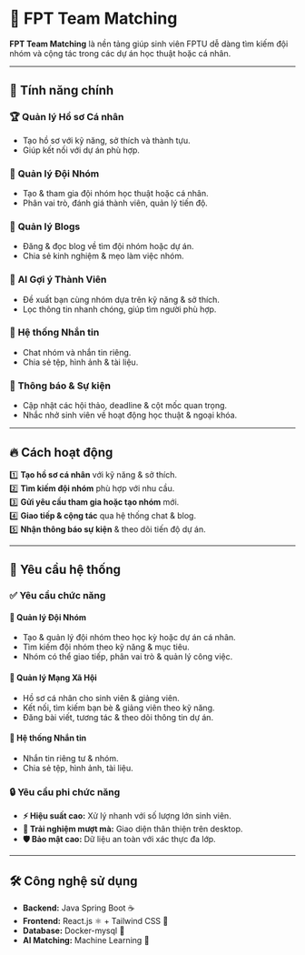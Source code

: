# 🚀 FPT Team Matching

**FPT Team Matching** là nền tảng giúp sinh viên FPTU dễ dàng tìm kiếm đội nhóm và cộng tác trong các dự án học thuật hoặc cá nhân.

---
## 🌟 Tính năng chính

### 🏆 **Quản lý Hồ sơ Cá nhân**
- Tạo hồ sơ với kỹ năng, sở thích và thành tựu.
- Giúp kết nối với dự án phù hợp.

### 👥 **Quản lý Đội Nhóm**
- Tạo & tham gia đội nhóm học thuật hoặc cá nhân.
- Phân vai trò, đánh giá thành viên, quản lý tiến độ.

### 📝 **Quản lý Blogs**
- Đăng & đọc blog về tìm đội nhóm hoặc dự án.
- Chia sẻ kinh nghiệm & mẹo làm việc nhóm.

### 🤖 **AI Gợi ý Thành Viên**
- Đề xuất bạn cùng nhóm dựa trên kỹ năng & sở thích.
- Lọc thông tin nhanh chóng, giúp tìm người phù hợp.

### 💬 **Hệ thống Nhắn tin**
- Chat nhóm và nhắn tin riêng.
- Chia sẻ tệp, hình ảnh & tài liệu.

### 📅 **Thông báo & Sự kiện**
- Cập nhật các hội thảo, deadline & cột mốc quan trọng.
- Nhắc nhở sinh viên về hoạt động học thuật & ngoại khóa.

---
## 🔥 **Cách hoạt động**

1️⃣ **Tạo hồ sơ cá nhân** với kỹ năng & sở thích.  
2️⃣ **Tìm kiếm đội nhóm** phù hợp với nhu cầu.  
3️⃣ **Gửi yêu cầu tham gia hoặc tạo nhóm** mới.  
4️⃣ **Giao tiếp & cộng tác** qua hệ thống chat & blog.  
5️⃣ **Nhận thông báo sự kiện** & theo dõi tiến độ dự án.  

---
## 🎯 **Yêu cầu hệ thống**

### ✅ **Yêu cầu chức năng**
#### 🔹 **Quản lý Đội Nhóm**
- Tạo & quản lý đội nhóm theo học kỳ hoặc dự án cá nhân.
- Tìm kiếm đội nhóm theo kỹ năng & mục tiêu.
- Nhóm có thể giao tiếp, phân vai trò & quản lý công việc.

#### 🔹 **Quản lý Mạng Xã Hội**
- Hồ sơ cá nhân cho sinh viên & giảng viên.
- Kết nối, tìm kiếm bạn bè & giảng viên theo kỹ năng.
- Đăng bài viết, tương tác & theo dõi thông tin dự án.

#### 🔹 **Hệ thống Nhắn tin**
- Nhắn tin riêng tư & nhóm.
- Chia sẻ tệp, hình ảnh, tài liệu.

### 🔒 **Yêu cầu phi chức năng**
- **⚡ Hiệu suất cao:** Xử lý nhanh với số lượng lớn sinh viên.
- **📱 Trải nghiệm mượt mà:** Giao diện thân thiện trên desktop.
- **🛡️ Bảo mật cao:** Dữ liệu an toàn với xác thực đa lớp.

---
## 🛠️ **Công nghệ sử dụng**
- **Backend:** Java Spring Boot ☕
- **Frontend:** React.js ⚛️ + Tailwind CSS 🎨
- **Database:** Docker-mysql 🐘
- **AI Matching:** Machine Learning 🤖


